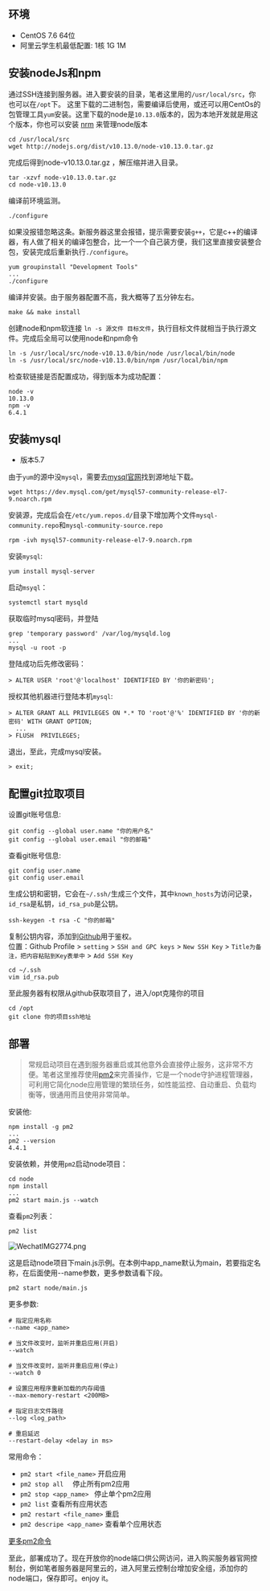 ## 环境
 - CentOS 7.6 64位 
 - 阿里云学生机最低配置: 1核 1G 1M 

 
## 安装nodeJs和npm
通过SSH连接到服务器。进入要安装的目录，笔者这里用的`/usr/local/src`，你也可以在`/opt`下。
这里下载的二进制包，需要编译后使用，或还可以用CentOs的包管理工具`yum`安装。这里下载的node是`10.13.0`版本的，因为本地开发就是用这个版本，你也可以安装 [nrm](https://www.npmjs.com/package/nvm) 来管理node版本

```shell
cd /usr/local/src 
wget http://nodejs.org/dist/v10.13.0/node-v10.13.0.tar.gz
```
完成后得到node-v10.13.0.tar.gz ，解压缩并进入目录。

```shell
tar -xzvf node-v10.13.0.tar.gz
cd node-v10.13.0
```
编译前环境监测。

```shell
./configure
```  
如果没报错忽略这条。新服务器这里会报错，提示需要安装`g++`，它是c++的编译器，有人做了相关的编译包整合，比一个一个自己装方便，我们这里直接安装整合包，安装完成后重新执行`./configure`。

```shell
yum groupinstall "Development Tools"
...
./configure

```  
编译并安装。由于服务器配置不高，我大概等了五分钟左右。

```shell
make && make install
```  
创建node和npm软连接 `ln -s 源文件 目标文件`，执行目标文件就相当于执行源文件。完成后全局可以使用node和npm命令 

```shell
ln -s /usr/local/src/node-v10.13.0/bin/node /usr/local/bin/node
ln -s /usr/local/src/node-v10.13.0/bin/npm /usr/local/bin/npm
```  
检查软链接是否配置成功，得到版本为成功配置：

```shell
node -v 
10.13.0
npm -v
6.4.1
```
## 安装mysql
- 版本5.7  

由于`yum`的源中没`mysql`，需要去[mysql官网](https://dev.mysql.com/downloads/repo/yum/)找到源地址下载。

```shell
wget https://dev.mysql.com/get/mysql57-community-release-el7-9.noarch.rpm
```
安装源，完成后会在`/etc/yum.repos.d/`目录下增加两个文件`mysql-community.repo`和`mysql-community-source.repo`

```shell
rpm -ivh mysql57-community-release-el7-9.noarch.rpm
```
安装`mysql`:

```shell
yum install mysql-server
```
启动`msyql`：

```shell
systemctl start mysqld
```
获取临时mysql密码，并登陆

```shell
grep 'temporary password' /var/log/mysqld.log
...
mysql -u root -p
```  
登陆成功后先修改密码：  

```shell
> ALTER USER 'root'@'localhost' IDENTIFIED BY '你的新密码';
``` 
授权其他机器进行登陆本机`mysql`:

```shell
> ALTER GRANT ALL PRIVILEGES ON *.* TO 'root'@'%' IDENTIFIED BY '你的新密码' WITH GRANT OPTION;
  ...
> FLUSH  PRIVILEGES;
``` 
退出，至此，完成mysql安装。 

```shell
> exit;
```   

## 配置git拉取项目 

设置git账号信息:

```shell
git config --global user.name "你的用户名"
git config --global user.email "你的邮箱"
``` 
查看git账号信息:

```shell
git config user.name
git config user.email
``` 
生成公钥和密钥，它会在`~/.ssh/`生成三个文件，其中`known_hosts`为访问记录，`id_rsa`是私钥，`id_rsa_pub`是公钥。

```shell
ssh-keygen -t rsa -C "你的邮箱"
``` 
复制公钥内容，添加到[Github](https://github.com/settings/ssh/new)用于鉴权。   
位置：Github Profile > `setting` > `SSH and GPC keys` > `New SSH Key` > `Title为备注，把内容粘贴到Key表单中` > `Add SSH Key`   
   
```shell
cd ~/.ssh
vim id_rsa.pub
``` 



至此服务器有权限从github获取项目了，进入/opt克隆你的项目  
 
```shell
cd /opt
git clone 你的项目ssh地址
``` 
## 部署  
>常规启动项目在遇到服务器重启或其他意外会直接停止服务，这非常不方便。笔者这里推荐使用[pm2](https://pm2.keymetrics.io/)来完善操作，它是一个node守护进程管理器，可利用它简化node应用管理的繁琐任务，如性能监控、自动重启、负载均衡等，很通用而且使用非常简单。  

安装他:

```shell
npm install -g pm2
...
pm2 --version
4.4.1
```   
安装依赖，并使用`pm2`启动node项目：

```shell
cd node
npm install
...
pm2 start main.js --watch
``` 
查看`pm2`列表：  

```shell
pm2 list
```    
![WechatIMG2774.png](https://i.loli.net/2020/09/09/tsJyucP4eSFO8zH.png)  
  
这是启动node项目下main.js示例。在本例中app_name默认为main，若要指定名称，在后面使用--name参数，更多参数请看下段。

```shell
pm2 start node/main.js
```  

更多参数:  

```shell
# 指定应用名称
--name <app_name>

# 当文件改变时，监听并重启应用(开启)
--watch

# 当文件改变时，监听并重启应用(停止)
--watch 0

# 设置应用程序重新加载的内存阈值
--max-memory-restart <200MB>

# 指定日志文件路径
--log <log_path>

# 重启延迟
--restart-delay <delay in ms>

```  
常用命令： 

 - `pm2 start <file_name>` 开启应用
 - `pm2 stop all  ` 	停止所有pm2应用
 - `pm2 stop <app_name> ` 	停止单个pm2应用
 - `pm2 list` 		查看所有应用状态
 - `pm2 restart <file_name>` 重启 
 - `pm2 descripe <app_name>` 查看单个应用状态
 

[更多pm2命令](https://pm2.keymetrics.io/docs/usage/quick-start/#options)  
  
至此，部署成功了。现在开放你的node端口供公网访问，进入购买服务器官网控制台，例如笔者服务器是阿里云的，进入阿里云控制台增加安全组，添加你的node端口，保存即可。enjoy it。


